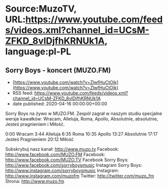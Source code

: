 # Source:MuzoTV, URL:https://www.youtube.com/feeds/videos.xml?channel_id=UCsM-ZFKD_8vlDjfhKRNUk1A, language:pl-PL

## Sorry Boys - koncert (MUZO.FM)
 - [https://www.youtube.com/watch?v=ZlwfHuCtOjk](https://www.youtube.com/watch?v=ZlwfHuCtOjk)
 - RSS feed: https://www.youtube.com/feeds/videos.xml?channel_id=UCsM-ZFKD_8vlDjfhKRNUk1A
 - date published: 2020-04-16 00:00:00+00:00

Sorry Boys na żywo w MUZO.FM. Zespół zagrał w naszym studiu specjalne wersje kawałków: Wracam, Alleluja, Roma, Apollo, Absolutnie, absolutnie, Jesteś pragnieniem i Miłość. 

0:00 Wracam
3:44 Alleluja 
6:35 Roma
10:35 Apollo 
13:27 Absolutnie 
17:17 Jesteś Pragnieniem 
20:12 Miłość

Subskrybuj nasz kanał: http://www.muzo.tv
Facebook: http://www.facebook.com/MUZO.FM
Facebook: http://www.facebook.com/MUZO.TV
Facebook Sorry Boys: http://www.facebook.com/sorryboysmusic
Instagram Sorry Boys: http://www.instagram.com/sorryboysmusic
Instagram: http://www.instagram.com/muzofm
Twitter: http://twitter.com/muzo_fm
Strona: http://www.muzo.fm

